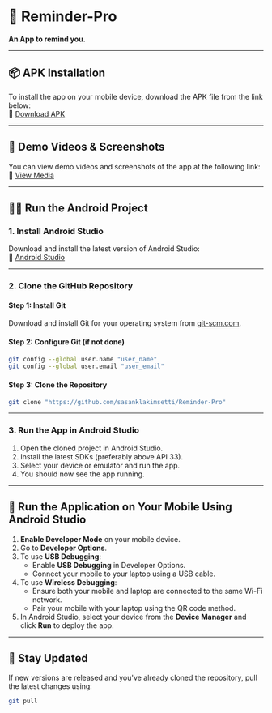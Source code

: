 # 📱 Reminder-Pro  
**An App to remind you.**

---

## 📦 APK Installation  
To install the app on your mobile device, download the APK file from the link below:  
🔗 [Download APK](https://drive.google.com/uc?export=download&id1PhdeI5CIMxjWu9wacBUckJ1Zsn7y-ts8)

---

## 🎥 Demo Videos & Screenshots  
You can view demo videos and screenshots of the app at the following link:  
📁 [View Media](https://drive.google.com/drive/folders/1J0j61CaFwMK-5b02k0zYm3M99Zcc4IhF?usp=sharing)

---

## 🧑‍💻 Run the Android Project

### 1. Install Android Studio  
Download and install the latest version of Android Studio:  
🔗 [Android Studio](https://developer.android.com/studio)

---

### 2. Clone the GitHub Repository

#### Step 1: Install Git  
Download and install Git for your operating system from [git-scm.com](https://git-scm.com/).

#### Step 2: Configure Git (if not done)
```bash
git config --global user.name "user_name"
git config --global user.email "user_email"
```

#### Step 3: Clone the Repository
```bash
git clone "https://github.com/sasanklakimsetti/Reminder-Pro"
```

---

### 3. Run the App in Android Studio

1. Open the cloned project in Android Studio.  
2. Install the latest SDKs (preferably above API 33).  
3. Select your device or emulator and run the app.  
4. You should now see the app running.


---

## 📲 Run the Application on Your Mobile Using Android Studio

1. **Enable Developer Mode** on your mobile device.
2. Go to **Developer Options**.
3. To use **USB Debugging**:
   - Enable **USB Debugging** in Developer Options.
   - Connect your mobile to your laptop using a USB cable.
4. To use **Wireless Debugging**:
   - Ensure both your mobile and laptop are connected to the same Wi-Fi network.
   - Pair your mobile with your laptop using the QR code method.
5. In Android Studio, select your device from the **Device Manager** and click **Run** to deploy the app.


---

## 🔄 Stay Updated

If new versions are released and you've already cloned the repository, pull the latest changes using:

```bash
git pull
```
